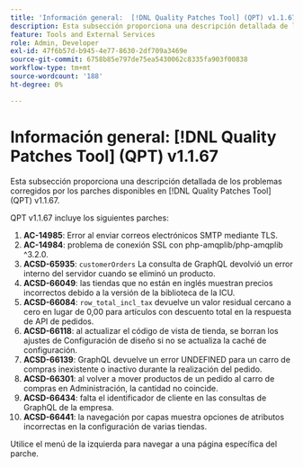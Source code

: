 ```yaml
---
title: 'Información general:  [!DNL Quality Patches Tool] (QPT) v1.1.67'
description: Esta subsección proporciona una descripción detallada de los problemas corregidos por los parches disponibles en  [!DNL Quality Patches Tool] (QPT) v1.1.67.
feature: Tools and External Services
role: Admin, Developer
exl-id: 47f6b57d-b945-4e77-8630-2df709a3469e
source-git-commit: 6758b85e797de75ea5430062c8335fa903f00838
workflow-type: tm+mt
source-wordcount: '188'
ht-degree: 0%

---
```


# Información general: [!DNL Quality Patches Tool] (QPT) v1.1.67

Esta subsección proporciona una descripción detallada de los problemas corregidos por los parches disponibles en [!DNL Quality Patches Tool] (QPT) v1.1.67.

QPT v1.1.67 incluye los siguientes parches:
1. **AC-14985**: Error al enviar correos electrónicos SMTP mediante TLS.
1. **AC-14984**: problema de conexión SSL con php-amqplib/php-amqplib ^3.2.0.
1. **ACSD-65935**: `customerOrders` La consulta de GraphQL devolvió un error interno del servidor cuando se eliminó un producto.
1. **ACSD-66049**: las tiendas que no están en inglés muestran precios incorrectos debido a la versión de la biblioteca de la ICU.
1. **ACSD-66084**: `row_total_incl_tax` devuelve un valor residual cercano a cero en lugar de 0,00 para artículos con descuento total en la respuesta de API de pedidos.
1. **ACSD-66118**: al actualizar el código de vista de tienda, se borran los ajustes de Configuración de diseño si no se actualiza la caché de configuración.
1. **ACSD-66139**: GraphQL devuelve un error UNDEFINED para un carro de compras inexistente o inactivo durante la realización del pedido.
1. **ACSD-66301**: al volver a mover productos de un pedido al carro de compras en Administración, la cantidad no coincide.
1. **ACSD-66434**: falta el identificador de cliente en las consultas de GraphQL de la empresa.
1. **ACSD-66441**: la navegación por capas muestra opciones de atributos incorrectas en la configuración de varias tiendas.

Utilice el menú de la izquierda para navegar a una página específica del parche.
